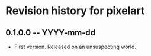 # Revision history for pixelart

## 0.1.0.0 -- YYYY-mm-dd

* First version. Released on an unsuspecting world.

